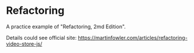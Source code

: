 # Refactoring
A practice example of "Refactoring, 2md Edition".

Details could see official site: https://martinfowler.com/articles/refactoring-video-store-js/
